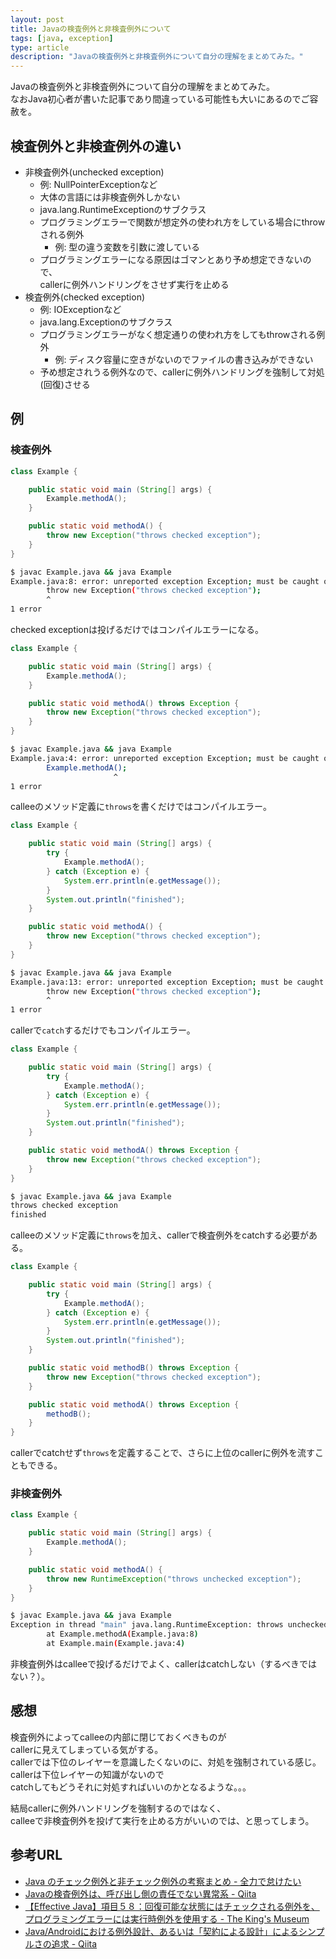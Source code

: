 ```yaml
---
layout: post
title: Javaの検査例外と非検査例外について
tags: [java, exception]
type: article
description: "Javaの検査例外と非検査例外について自分の理解をまとめてみた。"
---
```


Javaの検査例外と非検査例外について自分の理解をまとめてみた。  
なおJava初心者が書いた記事であり間違っている可能性も大いにあるのでご容赦を。

<!-- more -->

## 検査例外と非検査例外の違い

* 非検査例外(unchecked exception)
  - 例: NullPointerExceptionなど
  - 大体の言語には非検査例外しかない
  - java.lang.RuntimeExceptionのサブクラス
  - プログラミングエラーで関数が想定外の使われ方をしている場合にthrowされる例外
      + 例: 型の違う変数を引数に渡している
  - プログラミングエラーになる原因はゴマンとあり予め想定できないので、  
    callerに例外ハンドリングをさせず実行を止める
* 検査例外(checked exception)
  - 例: IOExceptionなど
  - java.lang.Exceptionのサブクラス
  - プログラミングエラーがなく想定通りの使われ方をしてもthrowされる例外
      + 例: ディスク容量に空きがないのでファイルの書き込みができない
  - 予め想定されうる例外なので、callerに例外ハンドリングを強制して対処(回復)させる


## 例

### 検査例外

```java
class Example {

    public static void main (String[] args) {
        Example.methodA();
    }

    public static void methodA() {
        throw new Exception("throws checked exception");
    }
}
```

```sh
$ javac Example.java && java Example
Example.java:8: error: unreported exception Exception; must be caught or declared to be thrown
        throw new Exception("throws checked exception");
        ^
1 error
```

checked exceptionは投げるだけではコンパイルエラーになる。

```java
class Example {

    public static void main (String[] args) {
        Example.methodA();
    }

    public static void methodA() throws Exception {
        throw new Exception("throws checked exception");
    }
}
```

```sh
$ javac Example.java && java Example
Example.java:4: error: unreported exception Exception; must be caught or declared to be thrown
        Example.methodA();
                       ^
1 error
```

calleeのメソッド定義に`throws`を書くだけではコンパイルエラー。

```java
class Example {

    public static void main (String[] args) {
        try {
            Example.methodA();
        } catch (Exception e) {
            System.err.println(e.getMessage());
        }
        System.out.println("finished");
    }

    public static void methodA() {
        throw new Exception("throws checked exception");
    }
}
```

```sh
$ javac Example.java && java Example
Example.java:13: error: unreported exception Exception; must be caught or declared to be thrown
        throw new Exception("throws checked exception");
        ^
1 error
```

callerで`catch`するだけでもコンパイルエラー。


```java
class Example {

    public static void main (String[] args) {
        try {
            Example.methodA();
        } catch (Exception e) {
            System.err.println(e.getMessage());
        }
        System.out.println("finished");
    }

    public static void methodA() throws Exception {
        throw new Exception("throws checked exception");
    }
}
```

```sh
$ javac Example.java && java Example
throws checked exception
finished
```

calleeのメソッド定義に`throws`を加え、callerで検査例外をcatchする必要がある。

```java
class Example {

    public static void main (String[] args) {
        try {
            Example.methodA();
        } catch (Exception e) {
            System.err.println(e.getMessage());
        }
        System.out.println("finished");
    }

    public static void methodB() throws Exception {
        throw new Exception("throws checked exception");
    }

    public static void methodA() throws Exception {
        methodB();
    }
}
```

callerでcatchせず`throws`を定義することで、さらに上位のcallerに例外を流すこともできる。

### 非検査例外

```java
class Example {

    public static void main (String[] args) {
        Example.methodA();
    }

    public static void methodA() {
        throw new RuntimeException("throws unchecked exception");
    }
}
```

```sh
$ javac Example.java && java Example
Exception in thread "main" java.lang.RuntimeException: throws unchecked exception
        at Example.methodA(Example.java:8)
        at Example.main(Example.java:4)
```

非検査例外はcalleeで投げるだけでよく、callerはcatchしない（するべきではない？）。

## 感想

検査例外によってcalleeの内部に閉じておくべきものが  
callerに見えてしまっている気がする。  
callerでは下位のレイヤーを意識したくないのに、対処を強制されている感じ。  
callerは下位レイヤーの知識がないので  
catchしてもどうそれに対処すればいいのかとなるような。。。

結局callerに例外ハンドリングを強制するのではなく、  
calleeで非検査例外を投げて実行を止める方がいいのでは、と思ってしまう。

## 参考URL

* [Java のチェック例外と非チェック例外の考察まとめ - 全力で怠けたい](http://ebc-2in2crc.hatenablog.jp/entry/20120729/1343557350)
* [Javaの検査例外は、呼び出し側の責任でない異常系 - Qiita](http://qiita.com/yuba/items/d41290eca726559cd743)
* [【Effective Java】項目５８：回復可能な状態にはチェックされる例外を、プログラミングエラーには実行時例外を使用する - The King's Museum](http://hjm333.hatenablog.com/entry/2016/07/26/223044)
* [Java/Androidにおける例外設計、あるいは「契約による設計」によるシンプルさの追求 - Qiita](http://qiita.com/yuya_presto/items/3b651d6b0cf38f77e933)
